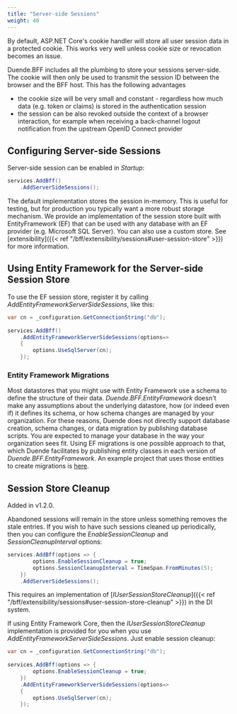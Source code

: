 ```yaml
---
title: "Server-side Sessions"
weight: 40
---
```


By default, ASP.NET Core's cookie handler will store all user session data in a protected cookie. This works very well unless cookie size or revocation becomes an issue.

Duende.BFF includes all the plumbing to store your sessions server-side. The cookie will then only be used to transmit the session ID between the browser and the BFF host. This has the following advantages

* the cookie size will be very small and constant - regardless how much data (e.g. token or claims) is stored in the authentication session
* the session can be also revoked outside the context of a browser interaction, for example when receiving a back-channel logout notification from the upstream OpenID Connect provider

## Configuring Server-side Sessions

Server-side session can be enabled in *Startup*:

```csharp
services.AddBff()
    .AddServerSideSessions();
```

The default implementation stores the session in-memory. This is useful for testing, but for production you typically want a more robust storage mechanism. We provide an implementation of the session store built with EntityFramework (EF) that can be used with any database with an EF provider (e.g. Microsoft SQL Server). You can also use a custom store. See [extensibility]({{< ref "/bff/extensibility/sessions#user-session-store" >}}) for more information.

## Using Entity Framework for the Server-side Session Store

To use the EF session store, register it by calling *AddEntityFrameworkServerSideSessions*, like this:

```csharp
var cn = _configuration.GetConnectionString("db");
        
services.AddBff()
    .AddEntityFrameworkServerSideSessions(options=> 
    {
        options.UseSqlServer(cn);        
    });
```

### Entity Framework Migrations 
Most datastores that you might use with Entity Framework use a schema to define the structure of their data. *Duende.BFF.EntityFramework* doesn't make any assumptions about the underlying datastore, how (or indeed even if) it defines its schema, or how schema changes are managed by your organization. For these reasons, Duende does not directly support database creation, schema changes, or data migration by publishing database scripts. You are expected to manage your database in the way your organization sees fit. Using EF migrations is one possible approach to that, which Duende facilitates by publishing entity classes in each version of *Duende.BFF.EntityFramework*. An example project that uses those entities to create migrations is [here](https://github.com/DuendeSoftware/BFF/tree/main/migrations/UserSessionDb).

## Session Store Cleanup

Added in v1.2.0.

Abandoned sessions will remain in the store unless something removes the stale entries.
If you wish to have such sessions cleaned up periodically, then you can configure the *EnableSessionCleanup* and *SessionCleanupInterval* options:

```csharp
services.AddBff(options => {
        options.EnableSessionCleanup = true;
        options.SessionCleanupInterval = TimeSpan.FromMinutes(5);
    })
    .AddServerSideSessions();
```

This requires an implementation of [*IUserSessionStoreCleanup*]({{< ref "/bff/extensibility/sessions#user-session-store-cleanup" >}}) in the DI system.

If using Entity Framework Core, then the *IUserSessionStoreCleanup* implementation is provided for you when you use *AddEntityFrameworkServerSideSessions*.
Just enable session cleanup:

```csharp
var cn = _configuration.GetConnectionString("db");
        
services.AddBff(options => {
        options.EnableSessionCleanup = true;
    })
    .AddEntityFrameworkServerSideSessions(options=> 
    {
        options.UseSqlServer(cn);        
    });
```
